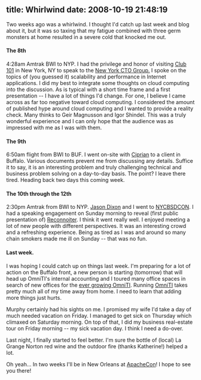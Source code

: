 title: Whirlwind
date: 2008-10-19 21:48:19
---

<p>Two weeks ago was a whirlwind.  I thought I'd catch up last week and blog about it, but it was so taxing that my fatigue combined with three germ monsters at home resulted in a severe cold that knocked me out.</p>

<h4>The 8th</h4>

<p>4:28am Amtrak BWI to NYP.  I had the privilege and honor of visiting <a href="http://maps.google.com/maps?hl=en&amp;client=firefox-a&amp;rls=org.mozilla:en-US:official&amp;hs=ps0&amp;um=1&amp;ie=UTF-8&amp;q=club+101+NY&amp;fb=1&amp;view=text&amp;latlng=2452034502024788935">Club 101</a> in New York, NY to speak to the <a href="http://newyorkcto.blogspot.com/2007/05/new-york-cto-club.html">New York CTO Group.</a>  I spoke on the topics of (you guessed it) scalability and performance in Internet applications.  I did my best to integrate some thoughts on cloud computing into the discussion.  As is typical with a short time frame and a first presentation -- I have a lot of things I'd change.  For one, I believe I came across as far too negative toward cloud computing.  I considered the amount of published hype around cloud computing and I wanted to provide a reality check.  Many thinks to Geir Magnusson and Igor Shindel.  This was a truly wonderful experience and I can only hope that the audience was as impressed with me as I was with them.</p>

<h4>The 9th</h4>

<p>6:50am flight from BWI to BUF.  I went on-site with <a href="http://omniti.com/is/ciprian-tutu">Ciprian</a> to a client in Buffalo.  Various documents prevent me from discussing any details.  Suffice it to say, it is an interesting problem and truly challenging technical and business problem solving on a day-to-day basis.  The point?  I leave there tired.  Heading back two days this coming week.</p>

<h4>The 10th through the 12th</h4>

<p>2:30pm Amtrak from BWI to NYP.  <a href="http://omniti.com/is/jason-dixon">Jason Dixon</a> and I went to <a href="http://www.nycbsdcon.org/2008/">NYCBSDCON</a>.  I had a speaking engagement on Sunday morning to reveal (first public presentation of) <a href="https://labs.omniti.com/trac/reconnoiter/">Reconnoiter</a>.  I think it went really well.  I enjoyed meeting a lot of new people with different perspectives.  It was an interesting crowd and a refreshing experience.  Being as tired as I was and around so many chain smokers made me ill on Sunday -- that was no fun.</p>

<h4>Last week.</h4>

<p>I was hoping I could catch up on things last week.  I'm preparing for a lot of action on the Buffalo front, a new person is starting (tomorrow) that will head up OmniTI's internal accounting and I toured many office spaces in search of new offices for the <a href="http://omniti.com/is">ever growing OmniTI</a>.  Running <a href="http://omniti.com/">OmniTI</a> takes pretty much all of my time away from home.  I need to learn that adding more things just hurts.</p>
<p>Murphy certainly had his sights on me.  I promised my wife I'd take a day of much needed vacation on Friday.  I managed to get sick on Thursday which climaxed on Saturday morning.  On top of that, I did my business real-estate tour on Friday morning -- my sick vacation day.  I think I need a do-over.</p>
<p>Last night, I finally started to feel better.  I'm sure the bottle of (local) La Grange Norton red wine and the outdoor fire (thanks Katherine!) helped a lot.</p>
<p>Oh yeah... In two weeks I'll be in New Orleans at <a href="http://us.apachecon.com/c/acus2008/">ApacheCon</a>!  I hope to see you there!</p>
